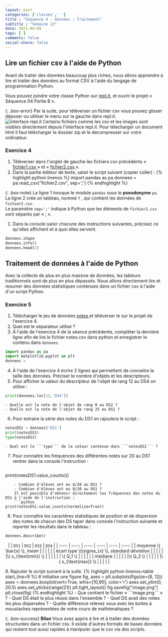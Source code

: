 ```yaml
---
layout: post 
categories: ['classes',' ']
title : "Séquence 4 - Données : Traitement" 
subtitle : "Semaine 13"
date: 2021-04-09
tags: [ ] 
comments: false
social-share: false
---
```



## Lire un fichier csv à l'aide de Python

Avant de traiter des données beaucoup plus riches, nous allons apprendre à lire et traiter des données au format CSV à l'aide du langage de programmation Python.

Vous pouvez joindre votre classe Python sur [repl.it](https://repl.it/classroom/invite/gMTLc3T), et ouvrir le projet &laquo; Séquence 04 Partie B &raquo;.

{: .box-error}
Par la suite, pour téléverser un fichier csv vous pouvez glisser déposer ou utiliser le menu sur la gauche dans repl.it.\
![interface repl.it](https://i.imgur.com/upvbE2S.jpg)
Certains fichiers comme les csv et les images sont visibles directement depuis l'interface repl.it. Pour télecharger un document html il faut télécharger le dossier zip et le decompresser sur votre ordinateur.

### Exercice 4 

1. Téléverser dans l'onglet de gauche les fichiers csv précédents &laquo; [fichier1.csv <i class="fas fa-file-csv"></i>](https://drive.google.com/file/d/1ISDhHurlQUjyRKSrEIM5eqKsYCMHYn_T/view) &raquo; et &laquo; [fichier2.csv <i class="fas fa-file-csv"></i>](https://drive.google.com/file/d/1IfeQmxgisjn7rAC5JXJEfsaicjehctZh/view) &raquo;.
1. Dans la partie éditeur de texte, saisir le script suivant (copier coller) : 
{% highlight python linenos %}
import pandas as pa
donnees = pa.read_csv("fichier2.csv", sep=';')
{% endhighlight %}

{: .box-note} 
La ligne 1 invoque le module ```pandas``` sous le **pseudonyme** ```pa```.  
La ligne 2 crée un tableau, nommé ```T``` , qui contient les données de ```fichier2.csv```.  
Le paramètre ```sep=';'``` indique à Python que les éléments de ```fichier2.csv``` sont séparés par &laquo; ; &raquo;.
1. Dans la console saisir chacune des instructions suivantes, précisez ce qu'elles affichent et à quoi elles servent.
```python 
donnees.shape 
donnees.info() 
donnees.head(2)
``` 


## Traitement de données à l'aide de Python

Avec la collecte de plus en plus massive de données, les tableurs traditionnels sont de plus en plus dépassés.
Nous allons directement lire et resumer des données statistiques contenues dans  un fichier csv à l'aide d'un script Python.


### Exercice 5 

1. Télécharger le jeu de données [notes <i class="fas fa-file-csv"></i>](https://drive.google.com/file/d/1y4VS__Y3XdwD5b7KOTYK5DRW9Eys7vm8/view) et téléverser le sur le projet de l'exercice 4.
2. Quel est le séparateur utilisé ?
3. À l'aide de l'exercice 4 de la séance précédente, compléter la dernière ligne afin de lire le fichier notes.csv dans python et enregistrer le contenu dans ```donnees```.  
```python
import pandas as pa
import matplotlib.pyplot as plt  
donnees = 
```
4. À l'aide de l'exercice 4 écrire 2 lignes qui permettent de connaitre la taille des données. Préciser le nombre d'objets et les descripteurs.
5. Pour afficher la valeur du descripteur de l'objet de rang $12$ au DS4 on utilise :
```python
print(donnees.loc[12,'DS4'])
```
	- Quelle est la note de l'objet de rang 0 au DS2 ? 
	- Quelle est la note de l'objet de rang 25 au DS1 ?
6. Pour extraire la série des notes du DS1 on rajoutera le script :
```python
notesDS1 = donnees['DS1']
print(notesDS1)
type(notesDS1)
```
	- Quel est le ```type``` de la valeur contenue dans ```notesDS1``` ?
7. Pour connaitre les fréquences des différentes notes sur 20 au DS1 rentrer dans la console l'instruction :
	```python
print(notesDS1.value_counts()) 
```
	- Combien d'élèves ont eu 4/20 au DS1 ?
	- Combien d'élèves ont eu 8/20 au DS1 ?
	Il est possible d'obtenir directement les fréquences des notes du DS1 à l'aide de l'instruction :
	```python
print(notesDS1.value_counts(normalize=True)) 
```
8. Pour connaître les caractères statistiques de position et de dispersion des notes de chacun des DS taper dans console l'instruction suivante et reporter les résultats dans le tableau :
```python
donnees.describe()
```
<p>
<div align="center" markdown="1"> 

|  |   ```DS1```   |    ```DS2```   |   ```DS3```   |   ```DS4```   |
| :---: | :---: | :---: | :---: | :---: | :---: | 
| moyenne \\( \bar{x} \\), *mean* | | | | |
| écart type \\(\sigma_{x} \\), *standard déviation* | | | | |
|\\( x_{\text{min}} \\) | | | | |
| \\( Q_1 \\)   | | | | |
| médiane | | | | |
|\\( Q_3 \\) | | | | |
|\\( x_{\text{max}} \\) | | | | |

</div>
</p> 
9. Rajouter le script suivant à la suite.
{% highlight python linenos=table start_line=9  %}
# initialise une figure  
fig, axes = plt.subplots(figsize=(8, 12))
axes = donnees.boxplot(vert=True,  whis=[10,90], color='r')
axes.set_ylim(0, 20.5)
axes.set_yticks(range(21)) 
plt.tight_layout()
fig.savefig("image.png")
plt.close(fig) 
{% endhighlight %}
- Que contient le fichier &laquo;  ```image.png``` &raquo; ?
- Quel DS était le plus réussi dans l'ensemble ?  
- Quel DS avait des notes les plus dispersées ?
- Quelle différence relevez vous avec les boites à moustaches représentées de votre cours de mathématiques ?

{: .box-success} 
**Bilan** 
	Vous avez appris à lire et à traiter des données structurées dans un fichier csv. Il existe d'autres formats de bases données qui restent tout aussi rapides à manipuler que le csv via des scripts.
